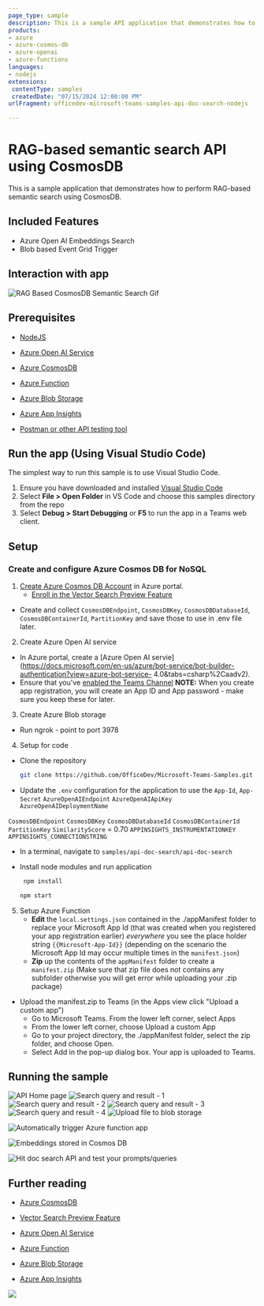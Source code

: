 ```yaml
---
page_type: sample
description: This is a sample API application that demonstrates how to perform RAG-based semantic search using CosmosDB.
products:
- azure
- azure-cosmos-db
- azure-openai
- azure-functions
languages:
- nodejs
extensions:
 contentType: samples
 createdDate: "07/15/2024 12:00:00 PM"
urlFragment: officedev-microsoft-teams-samples-api-doc-search-nodejs

---
```


# RAG-based semantic search API using CosmosDB

This is a sample application that demonstrates how to perform RAG-based semantic search using CosmosDB.

## Included Features
* Azure Open AI Embeddings Search
* Blob based Event Grid Trigger

## Interaction with app

![RAG Based CosmosDB Semantic Search Gif](Images/rag-based-cosmos-db.gif)

## Prerequisites


- [NodeJS](https://nodejs.org/en/)
- [Azure Open AI Service](https://learn.microsoft.com/en-us/azure/ai-services/openai/overview)
- [Azure CosmosDB](https://learn.microsoft.com/en-us/azure/cosmos-db/nosql/vector-search)
- [Azure Function](https://learn.microsoft.com/en-us/azure/azure-functions/functions-event-grid-blob-trigger?pivots=programming-language-javascript)


- [Azure Blob Storage](https://learn.microsoft.com/en-us/azure/storage/blobs/storage-blobs-introduction)
- [Azure App Insights](https://learn.microsoft.com/en-us/azure/azure-monitor/app/nodejs)
- [Postman or other API testing tool](https://www.postman.com/api-platform/api-testing/)

## Run the app (Using Visual Studio Code)

The simplest way to run this sample is to use Visual Studio Code.
1. Ensure you have downloaded and installed [Visual Studio Code](https://code.visualstudio.com/docs/setup/setup-overview)
1. Select **File > Open Folder** in VS Code and choose this samples directory from the repo
1. Select **Debug > Start Debugging** or **F5** to run the app in a Teams web client.

## Setup

### Create and configure Azure Cosmos DB for NoSQL

1. [Create Azure Cosmos DB Account](https://learn.microsoft.com/en-us/azure/cosmos-db/nosql/quickstart-portal#create-account) in Azure portal.
    - [Enroll in the Vector Search Preview Feature](https://learn.microsoft.com/en-us/azure/cosmos-db/nosql/vector-search#enroll-in-the-vector-search-preview-feature)
  - Create and collect `CosmosDBEndpoint`, `CosmosDBKey`, `CosmosDBDatabaseId`, `CosmosDBContainerId`, `PartitionKey` and save those to use in .env file later.


 2. Create Azure Open AI service
   - In Azure portal, create a [Azure Open AI servie](https://docs.microsoft.com/en-us/azure/bot-service/bot-builder-authentication?view=azure-bot-service-  4.0&tabs=csharp%2Caadv2).
  - Ensure that you've [enabled the Teams Channel](https://docs.microsoft.com/en-us/azure/bot-service/channel-connect-teams?view=azure-bot-service-4.0)
  **NOTE:** When you create app registration, you will create an App ID and App password - make sure you keep these for later.

3. Create Azure Blob storage
- Run ngrok - point to port 3978

   

4. Setup for code

  - Clone the repository

    ```bash
    git clone https://github.com/OfficeDev/Microsoft-Teams-Samples.git
    ```
  - Update the `.env` configuration for the application to use the `App-Id`, `App-Secret`
`AzureOpenAIEndpoint`
`AzureOpenAIApiKey`
`AzureOpenAIDeploymentName`

`CosmosDBEndpoint`
`CosmosDBKey`
`CosmosDBDatabaseId`
`CosmosDBContainerId`
`PartitionKey`
`SimilarityScore` = 0.70
`APPINSIGHTS_INSTRUMENTATIONKEY`
`APPINSIGHTS_CONNECTIONSTRING` 
 
 - In a terminal, navigate to `samples/api-doc-search/api-doc-search`

 - Install node modules and run application 
   ```bash
    npm install
   ```

     ```bash
     npm start
    ```

    
5. Setup Azure Function
    - **Edit** the `local.settings.json` contained in the ./appManifest folder to replace your Microsoft App Id (that was created when you registered your app registration earlier) *everywhere* you see the place holder string `{{Microsoft-App-Id}}` (depending on the scenario the Microsoft App Id may occur multiple times in the `manifest.json`)
    - **Zip** up the contents of the `appManifest` folder to create a `manifest.zip` (Make sure that zip file does not contains any subfolder otherwise you will get error while uploading your .zip package)

- Upload the manifest.zip to Teams (in the Apps view click "Upload a custom app")
   - Go to Microsoft Teams. From the lower left corner, select Apps
   - From the lower left corner, choose Upload a custom App
   - Go to your project directory, the ./appManifest folder, select the zip folder, and choose Open.
   - Select Add in the pop-up dialog box. Your app is uploaded to Teams.

## Running the sample

![API Home page](Images/1.app-home-page.png)
![Search query and result - 1](Images/2.search-result-postman-1.png)
![Search query and result - 2](Images/3.search-result-postman-2.png)
![Search query and result - 3](Images/4.search-result-postman-3.png)
![Search query and result - 4](Images/5.search-result-web.png)
![Upload file to blob storage](Images/blob-container.png)

![Automatically trigger Azure function app](Images/azure-function-invocation.png)

![Embeddings stored in Cosmos DB](Images/cosmos-db-embeddings.png)

![Hit doc search API and test your prompts/queries](Images/search-result-postman.png)

## Further reading

- [Azure CosmosDB](https://learn.microsoft.com/en-us/azure/cosmos-db/nosql/vector-search)

- [Vector Search Preview Feature](https://learn.microsoft.com/en-us/azure/cosmos-db/nosql/vector-search#enroll-in-the-vector-search-preview-feature)

- [Azure Open AI Service](https://learn.microsoft.com/en-us/azure/ai-services/openai/overview)

- [Azure Function](https://learn.microsoft.com/en-us/azure/azure-functions/functions-event-grid-blob-trigger?pivots=programming-language-javascript)

- [Azure Blob Storage](https://learn.microsoft.com/en-us/azure/storage/blobs/storage-blobs-introduction)

- [Azure App Insights](https://learn.microsoft.com/en-us/azure/azure-monitor/app/nodejs)


<img src="https://pnptelemetry.azurewebsites.net/microsoft-teams-samples/samples/api-doc-search" />